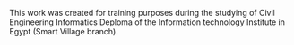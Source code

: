 This work was created for training purposes during the studying of Civil Engineering Informatics Deploma of the Information technology Institute in Egypt (Smart Village branch).
